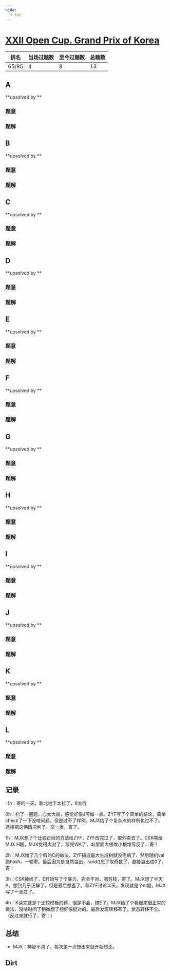 ```yaml
---
hide:
  - toc
---
```


# [XXII Open Cup. Grand Prix of Korea](https://codeforces.com/gym/103371)

| 排名  | 当场过题数 | 至今过题数 | 总题数 |
| ----- | ---------- | ---------- | ------ |
| 65/95 | 4          | 8          | 13     |

## **A**

**upsolved by **

### 题意



### 题解



## **B**

**upsolved by **

### 题意



### 题解



## **C**

**upsolved by **

### 题意



### 题解



## **D**

**upsolved by **

### 题意



### 题解



## **E**

**upsolved by **

### 题意



### 题解



## **F**

**upsolved by **

### 题意



### 题解



## **G**

**upsolved by **

### 题意



### 题解



## **H**

**upsolved by **

### 题意



### 题解



## **I**

**upsolved by **

### 题意



### 题解



## **J**

**upsolved by **

### 题意



### 题解



## **K**

**upsolved by **

### 题意



### 题解



## **L**

**upsolved by **

### 题意



### 题解



## **记录**

-1h：寄的一天，新北地下太拉了，8太行

0h：扫了一圈题，心太大崩，感觉好像J可做一点。ZYF写了个简单的结论，简单check了一下没啥问题，但是过不了样例。MJX给了个复杂点的样例也过不了。选择把这俩情况判了，交一发，寄了。

1h：MJX想了个比较正经的方法给ZYF，ZYF改完过了，取外卖去了。CSK喂给MJX H题，MJX觉得太对了，写完WA了，dij里面大根堆小根堆写反了，寄！

2h：MJX给了几个假的C的做法，ZYF搞成最大生成树就没毛病了，然后随机val跑hash，一顿寄。最后因为是自然溢出，rand()忘了取奇数了，直接溢出成0了，寄！

3h：CSK掉线了，E开始写了个暴力，完全不对，嗯剪枝，寄了。MJX想了半天A，想到几乎正解了，但是最后想歪了。和ZYF讨论半天，发现就是个nt题，MJX写了一发过了。

4h：K读完就是个比较模板的题，但是不会，搞E了，MJX给了个看起来很正常的做法，没啥时间了稍微想了想好像挺对的。最后发现转移寄了，状态转移不全。（反过来就行了，寄！）

## **总结**

- MJX：神智不清了，每次差一点想出来就开始想歪。

## **Dirt**



